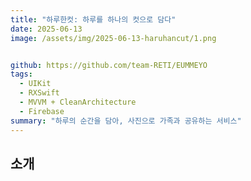 ```yaml
---
title: "하루한컷: 하루를 하나의 컷으로 담다"
date: 2025-06-13
image: /assets/img/2025-06-13-haruhancut/1.png


github: https://github.com/team-RETI/EUMMEYO
tags:
  - UIKit
  - RXSwift
  - MVVM + CleanArchitecture
  - Firebase
summary: "하루의 순간을 담아, 사진으로 가족과 공유하는 서비스"
---
```


## 소개

